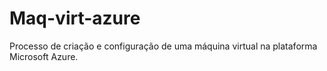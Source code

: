# Maq-virt-azure
Processo de criação e configuração de uma máquina virtual na plataforma Microsoft Azure.
